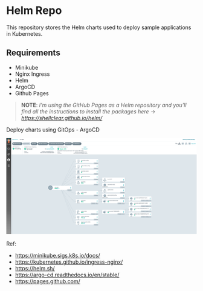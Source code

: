 # Helm Repo

This repository stores the Helm charts used to deploy sample applications in Kubernetes.

## Requirements
- Minikube
- Nginx Ingress
- Helm
- ArgoCD
- Github Pages

> **NOTE**: _I'm using the GitHub Pages as a Helm repository and you'll find all the instructions to install the packages here -> https://shellclear.github.io/helm/_

Deploy charts using GitOps - ArgoCD

![Argo CD UI](docs/assets/argocd.png)

Ref:

- https://minikube.sigs.k8s.io/docs/
- https://kubernetes.github.io/ingress-nginx/
- https://helm.sh/
- https://argo-cd.readthedocs.io/en/stable/
- https://pages.github.com/
